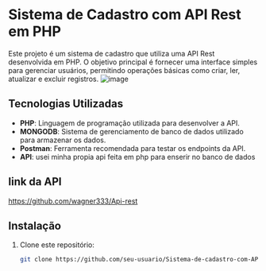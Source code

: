 # Sistema de Cadastro com API Rest em PHP

Este projeto é um sistema de cadastro que utiliza uma API Rest desenvolvida em PHP. O objetivo principal é fornecer uma interface simples para gerenciar usuários, permitindo operações básicas como criar, ler, atualizar e excluir registros.
![image](https://github.com/user-attachments/assets/f888032e-e448-43d0-94f7-1f837683ddf6)



## Tecnologias Utilizadas

- **PHP**: Linguagem de programação utilizada para desenvolver a API.
- **MONGODB**: Sistema de gerenciamento de banco de dados utilizado para armazenar os dados.
- **Postman**: Ferramenta recomendada para testar os endpoints da API.
- **API**: usei minha propia api feita em php para enserir no banco de dados
## link da API
 https://github.com/wagner333/Api-rest
## Instalação

1. Clone este repositório:
   ```bash
   git clone https://github.com/seu-usuario/Sistema-de-cadastro-com-API-Rest-em-PHP.git
